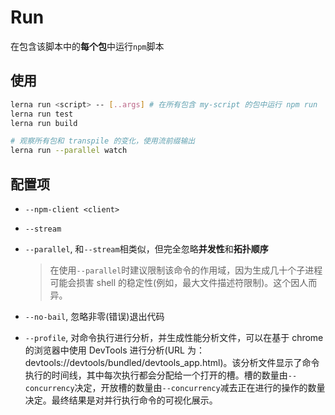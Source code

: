 # Run

在包含该脚本中的**每个包**中运行`npm`脚本

## 使用

```sh
lerna run <script> -- [..args] # 在所有包含 my-script 的包中运行 npm run
lerna run test
lerna run build

# 观察所有包和 transpile 的变化，使用流前缀输出
lerna run --parallel watch
```

## 配置项

- `--npm-client <client>`
- `--stream`
- `--parallel`, 和`--stream`相类似，但完全忽略**并发性**和**拓扑顺序**

  > 在使用`--parallel`时建议限制该命令的作用域，因为生成几十个子进程可能会损害 shell 的稳定性(例如，最大文件描述符限制)。这个因人而异。

- `--no-bail`, 忽略非零(错误)退出代码
- `--profile`, 对命令执行进行分析，并生成性能分析文件，可以在基于 chrome 的浏览器中使用 DevTools 进行分析(URL 为：devtools://devtools/bundled/devtools_app.html)。该分析文件显示了命令执行的时间线，其中每次执行都会分配给一个打开的槽。槽的数量由`--concurrency`决定，开放槽的数量由`--concurrency`减去正在进行的操作的数量决定。最终结果是对并行执行命令的可视化展示。
